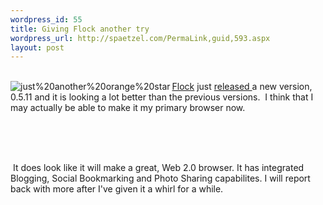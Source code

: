 ```yaml
--- 
wordpress_id: 55
title: Giving Flock another try
wordpress_url: http://spaetzel.com/PermaLink,guid,593.aspx
layout: post
---
```

<p>
        <br />
        <a title="just%20another%20orange%20star" href="http://flickr.com/photos/35468142546@N01/53322579"><img align="left" border=0 alt="just%20another%20orange%20star" src="http://static.flickr.com/26/53322579_a42fc1c89c_m.jpg" /></a><a href="http://flock.com/Flock">Flock</a> just <a href="http://flock.com/developer/Flock%20Development">released </a>a
        new version, 0.5.11 and it is looking a lot better than the previous versions.&nbsp;
        I think that I may actually be able to make it my primary browser now.
        <br />
        </p>
        <br />
        <br />
        <p>
        <br />
        &nbsp;It does look like it will make a great, Web 2.0 browser. It has integrated Blogging,
        Social Bookmarking and Photo Sharing capabilites. I will report back with more after
        I've given it a whirl for a while.
        <br />
        <br />
        <br />
        </p>
        <br />
        <img width="0" height="0" src="http://spaetzel.com/aggbug.ashx?id=593" />
